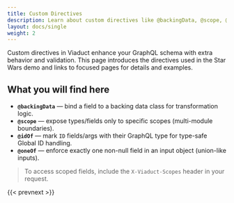 ```yaml
---
title: Custom Directives
description: Learn about custom directives like @backingData, @scope, @idOf, and @oneOf in Viaduct.
layout: docs/single
weight: 2
---
```


Custom directives in Viaduct enhance your GraphQL schema with extra behavior and validation. This page introduces the
directives used in the Star Wars demo and links to focused pages for details and examples.

## What you will find here

- **`@backingData`** — bind a field to a backing data class for transformation logic.
- **`@scope`** — expose types/fields only to specific scopes (multi-module boundaries).
- **`@idOf`** — mark `ID` fields/args with their GraphQL type for type-safe Global ID handling.
- **`@oneOf`** — enforce exactly one non-null field in an input object (union-like inputs).

> To access scoped fields, include the `X-Viaduct-Scopes` header in your request.

{{< prevnext >}}
